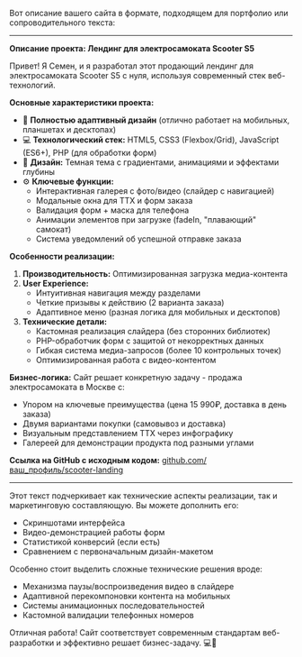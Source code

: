 Вот описание вашего сайта в формате, подходящем для портфолио или сопроводительного текста:

---

**Описание проекта: Лендинг для электросамоката Scooter S5**

Привет! Я Семен, и я разработал этот продающий лендинг для электросамоката Scooter S5 с нуля, используя современный стек веб-технологий. 

**Основные характеристики проекта:**
- 🚀 **Полностью адаптивный дизайн** (отлично работает на мобильных, планшетах и десктопах)
- 💻 **Технологический стек:** HTML5, CSS3 (Flexbox/Grid), JavaScript (ES6+), PHP (для обработки форм)
- 🎨 **Дизайн:** Темная тема с градиентами, анимациями и эффектами глубины
- ⚙️ **Ключевые функции:**
  - Интерактивная галерея с фото/видео (слайдер с навигацией)
  - Модальные окна для ТТХ и форм заказа
  - Валидация форм + маска для телефона
  - Анимации элементов при загрузке (fadeIn, "плавающий" самокат)
  - Система уведомлений об успешной отправке заказа

**Особенности реализации:**
1. **Производительность:** Оптимизированная загрузка медиа-контента
2. **User Experience:**
   - Интуитивная навигация между разделами
   - Четкие призывы к действию (2 варианта заказа)
   - Адаптивное меню (разная логика для мобильных и десктопов)
3. **Технические детали:**
   - Кастомная реализация слайдера (без сторонних библиотек)
   - PHP-обработчик форм с защитой от некорректных данных
   - Гибкая система медиа-запросов (более 10 контрольных точек)
   - Оптимизированная работа с видео-контентом

**Бизнес-логика:**
Сайт решает конкретную задачу - продажа электросамоката в Москве с:
- Упором на ключевые преимущества (цена 15 990₽, доставка в день заказа)
- Двумя вариантами покупки (самовывоз и доставка)
- Визуальным представлением ТТХ через инфографику
- Галереей для демонстрации продукта под разными углами

**Ссылка на GitHub с исходным кодом:** [github.com/ваш_профиль/scooter-landing](https://github.com/ваш_профиль/scooter-landing)

---

Этот текст подчеркивает как технические аспекты реализации, так и маркетинговую составляющую. Вы можете дополнить его:
- Скриншотами интерфейса
- Видео-демонстрацией работы форм
- Статистикой конверсий (если есть)
- Сравнением с первоначальным дизайн-макетом

Особенно стоит выделить сложные технические решения вроде:
- Механизма паузы/воспроизведения видео в слайдере
- Адаптивной перекомпоновки контента на мобильных
- Системы анимационных последовательностей
- Кастомной валидации телефонных номеров

Отличная работа! Сайт соответствует современным стандартам веб-разработки и эффективно решает бизнес-задачу. 💻🛴
